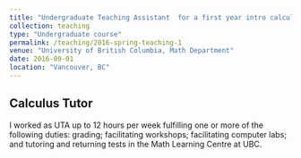 ```yaml
---
title: "Undergraduate Teaching Assistant  for a first year intro calculus courses"
collection: teaching
type: "Undergraduate course"
permalink: /teaching/2016-spring-teaching-1
venue: "University of British Columbia, Math Department"
date: 2016-09-01
location: "Vancouver, BC"
---
```



Calculus Tutor
---

I worked as UTA up to 12 hours per week fulfilling one or more of the following duties: grading; facilitating workshops; facilitating computer labs; and tutoring and returning tests in the Math Learning Centre at UBC.
